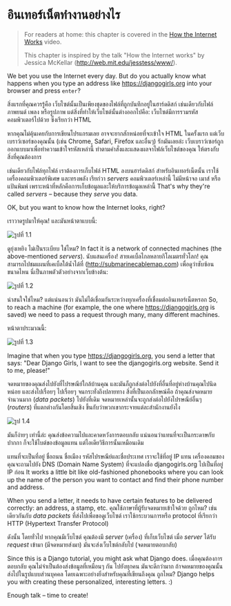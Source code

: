 # อินเทอร์เน็ตทำงานอย่างไร

> For readers at home: this chapter is covered in the [How the Internet Works](https://www.youtube.com/watch?v=oM9yAA09wdc) video.
> 
> This chapter is inspired by the talk "How the Internet works" by Jessica McKellar (http://web.mit.edu/jesstess/www/).

We bet you use the Internet every day. But do you actually know what happens when you type an address like https://djangogirls.org into your browser and press `enter`?

สิ่งแรกที่คุณควรรู้คือ เว็บไซต์นั้นเป็นเพียงชุดของไฟล์ที่ถูกบันทึกอยู่ในฮาร์ดดิสก์ เช่นเดียวกับไฟล์ภาพยนต์ เพลง หรือรูปภาพ แต่สิ่งที่ทำให้เว็บไซต์นั้นต่างออกไปคือ: เว็บไซต์มีการรวมรหัสคอมพิวเตอร์ไปด้วย ซึ่งเรียกว่า HTML

หากคุณไม่คุ้นเคยกับการเขียนโปรแกรมเลย อาจจะยากสักหน่อยที่จะเข้าใจ HTML ในครั้งแรก แต่เว็บเบราว์เซอร์ของคุณนั้น​ (เช่น Chrome, Safari, Firefox และอื่นๆ) รักมันเลยล่ะ เว็บเบราว์เซอร์ถูกออกแบบมาเพื่อทำความเข้าใจรหัสเหล่านี้ ทำตามคำสั่งและแสดงผลจาไฟล์เว็บไซต์ของคุณ ให้ตรงกับสิ่งที่คุณต้องการ

เช่นเดียวกับไฟล์ทุกไฟล์ เราต้องการเก็บไฟล์ HTML ลงบนฮาร์ดดิสก์ สำหรับอินเทอร์เน็ตนั้น เราใช้เครื่องคอมพิวเตอร์พิเศษ และทรงพลัง เรียก่วา *servers* คอมพิวเตอร์เหล่านี้ ไม่มีหน้าจอ เมาส์ หรือแป้นพิมพ์ เพราะหน้าที่หลักคือการเก็บข้อมูลและให้บริการข้อมูลเหล่านี้ That's why they're called *servers* – because they *serve* you data.

OK, but you want to know how the Internet looks, right?

เราวาดรูปมาให้คุณ! และมันหน้าตาแบบนี้:

![รูปที่ 1.1](images/internet_1.png)

ดูยุ่งเหยิง ไม่เป็นระเบียบ ใช่ไหม? In fact it is a network of connected machines (the above-mentioned *servers*). นับแสนเครื่อง! สายเคเบิ้ลไกลหลายกิโลเมตรทั่วโลก! คุณสามารถไปชมแผนที่เคเบิ้ลใต้น้ำได้ที่ (http://submarinecablemap.com) เพื่อดูว่าซับซ้อนขนาดไหน นี่เป็นภาพตัวตัวอย่างจากเว็บข้างต้น:

![รูปที่ 1.2](images/internet_3.png)

น่าสนใจใช่ไหม? แต่แน่นอนว่า มันไม่ได้เชื่อมกันระหว่างทุกเครื่องที่เชื่อมต่ออินเทอร์เน็ตหรอก So, to reach a machine (for example, the one where https://djangogirls.org is saved) we need to pass a request through many, many different machines.

หน้าตาประมาณนี้:

![รูปที่ 1.3](images/internet_2.png)

Imagine that when you type https://djangogirls.org, you send a letter that says: "Dear Django Girls, I want to see the djangogirls.org website. Send it to me, please!"

จดหมายของคุณส่งไปยังที่ไปรษณีย์ใกล้บ้านคุณ และมันก็ถูกส่งต่อไปยังที่อื่นที่อยู่ห่างบ้านคุณไปนิดหน่อย และส่งไปเรื่อยๆ ไปเรื่อยๆ จนกระทั่งถึงปลายทาง สิ่งที่เป็นเอกลักษณ์คือ ถ้าคุณส่งจดหมายจำนวนมาก (*data packets*) ไปยังที่เดิม จดหมายเหล่านั้นจะถูกส่งต่อไปยังไปรษณีย์อื่นๆ (*routers*) ที่แตกต่างกันโดยสิ้นเชิง ขึ้นกับว่าพวกเขากระจายแต่ละสำนักงานยังไง

![รูป 1.4](images/internet_4.png)

มันก็ง่ายๆ เท่านี้ล่ะ คุณส่งข้อความไปและคาดหวังการตอบกลับ แน่นอนว่าแทนที่จะเป็นกระดาษกับปากกา ก็จะใช้ไบต์ของข้อมูลแทน แต่ไอเดียวิธีการนั้นเหมือนเดิม

แทนที่จะเป็นที่อยู่ ชื่อถนน ชื่อเมือง รหัสไปรษณีย์และชื่อประเทศ เราจะใช้ที่อยู่ IP แทน เครื่องคอมของคุณจะถามไปยัง DNS (Domain Name System) ที่จะแปลงชื่อ djangogirls.org ไปเป็นที่อยู่ IP ก่อน It works a little bit like old-fashioned phonebooks where you can look up the name of the person you want to contact and find their phone number and address.

When you send a letter, it needs to have certain features to be delivered correctly: an address, a stamp, etc. คุณใช้ภาษาที่ผู้รับจดหมายเข้าใจด้วย ถูกไหม? เช่นเดียวกันกับ *data packets* ที่ส่งไปเพื่อขอดูเว็บไซต์ เราใช้กระบวนการหรือ protocol ที่เรียกว่า HTTP (Hypertext Transfer Protocol)

ดังนั้น โดยทั่วไป หากคุณมีเว็บไซต์ คุณต้องมี *server* (เครื่อง) ที่เก็บเว็บไซต์ เมื่อ *server* ได้รับ *request* เข้ามา (มีจดหมายส่งมา) มันจะส่งเว็บไซต์กลับไป (จดหมายตอบกลับ)

Since this is a Django tutorial, you might ask what Django does. เมื่อคุณต้องการตอบกลับ คุณไม่จำเป็นต้องส่งข้อมูลที่เหมือนๆ กัน ไปยังทุกคน มันจะดีกว่ามาก ถ้าจดหมายของคุณนั้นส่งไปในรูปแบบส่วนบุคคล โดยเฉพาะอย่างยิ่งสำหรับคุณที่เขียนถึงคุณ ถูกไหม? Django helps you with creating these personalized, interesting letters. :)

Enough talk – time to create!